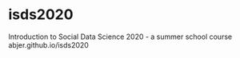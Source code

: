 # isds2020
Introduction to Social Data Science 2020 - a summer school course  abjer.github.io/isds2020
